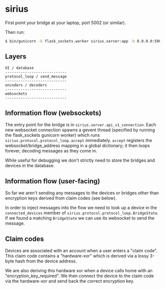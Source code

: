 sirius
======

First point your bridge at your laptop, port 5002 (or similar).

Then run:

```sh
$ bin/gunicorn -k flask_sockets.worker sirius.server:app -b 0.0.0.0:5002 -w 1
```

## Layers

```
UI / database
----------------------------
protocol_loop / send_message
----------------------------
encoders / decoders
----------------------------
websockets
----------------------------
```

## Information flow (websockets)

The entry point for the bridge is in
`sirius.server.api_v1_connection`. Each new websocket connection
spawns a gevent thread (specified by running the flask_sockets
gunicorn worker) which runs `sirius.protocol.protocol_loop.accept`
immediately. `accept` registers the websocket/bridge_address mapping
in a global dictionary; it then loops forever, decoding messages as
they come in.

While useful for debugging we don't strictly need to store the bridges
and devices in the database.


## Information flow (user-facing)

So far we aren't sending any messages to the devices or bridges other
than encryption keys derived from claim codes (see below).

In order to inject messages into the flow we need to look up a device
in the `connected_devices` member of
`sirius.protocol.protocol_loop.BridgeState`. If we found a matching
`BridgeState` we can use its websocket to send the message.


## Claim codes

Devices are associated with an account when a user enters a "claim
code". This claim code contains a "hardware-xor" which is derived via
a lossy 3-byte hash from the device address.

We are also deriving this hardware xor when a device calls home with
an "encryption_key_required". We then connect the device to the claim
code via the hardware-xor and send back the correct encryption key.

